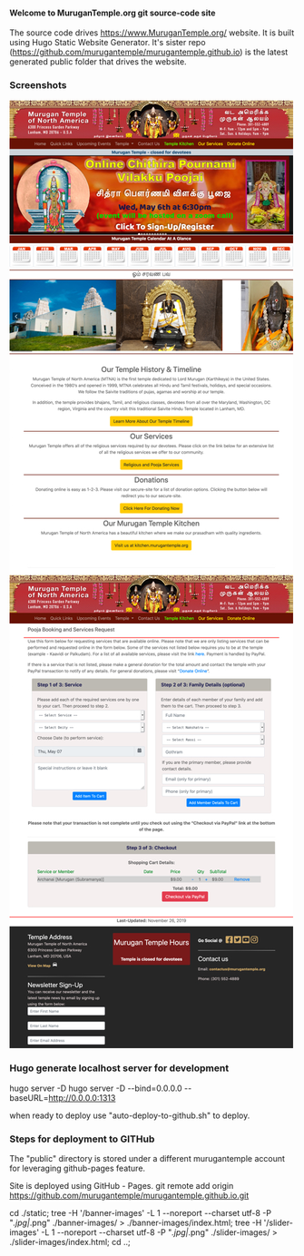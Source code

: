 #### Welcome to MuruganTemple.org git source-code site

The source code drives https://www.MuruganTemple.org/ website. It is built using Hugo Static Website Generator. It's sister repo (https://github.com/murugantemple/murugantemple.github.io) is the latest generated public folder that drives the website.

### Screenshots
![Screenshot #1](https://github.com/vguhesan/MuruganTempleWeb/blob/master/static/img/screenshots/site1-sml.jpg)
![Screen-shot #2](https://github.com/vguhesan/MuruganTempleWeb/blob/master/static/img/screenshots/site2-sml.jpg)

### Hugo generate localhost server for development
hugo server -D
hugo server -D --bind=0.0.0.0 --baseURL=http://0.0.0.0:1313

when ready to deploy use "auto-deploy-to-github.sh" to deploy.

### Steps for deployment to GITHub

The "public" directory is stored under a different murugantemple account for leveraging github-pages feature.

Site is deployed using GitHub - Pages.
git remote add origin https://github.com/murugantemple/murugantemple.github.io.git

cd ./static; tree -H '/banner-images' -L 1 --noreport --charset utf-8 -P "*.jpg|*.png" ./banner-images/ > ./banner-images/index.html; tree -H '/slider-images' -L 1 --noreport --charset utf-8 -P "*.jpg|*.png" ./slider-images/ > ./slider-images/index.html; cd ..;
